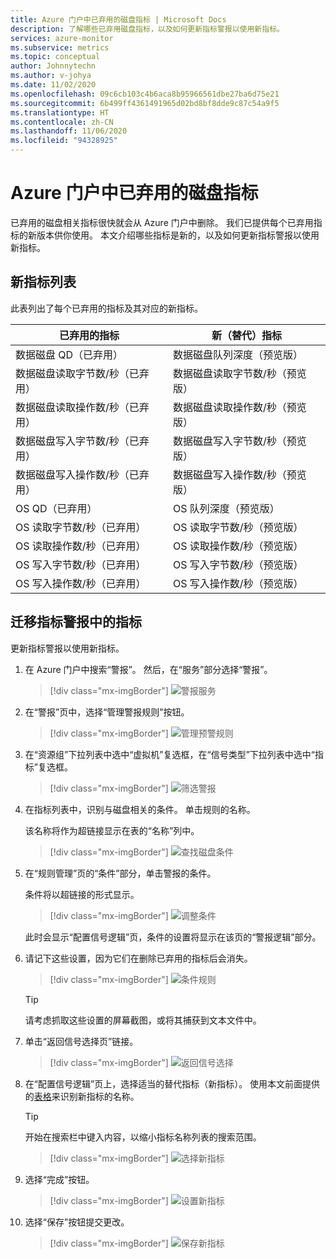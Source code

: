 ```yaml
---
title: Azure 门户中已弃用的磁盘指标 | Microsoft Docs
description: 了解哪些已弃用磁盘指标，以及如何更新指标警报以使用新指标。
services: azure-monitor
ms.subservice: metrics
ms.topic: conceptual
author: Johnnytechn
ms.author: v-johya
ms.date: 11/02/2020
ms.openlocfilehash: 09c6cb103c4b6aca8b95966561dbe27ba6d75e21
ms.sourcegitcommit: 6b499ff4361491965d02bd8bf8dde9c87c54a9f5
ms.translationtype: HT
ms.contentlocale: zh-CN
ms.lasthandoff: 11/06/2020
ms.locfileid: "94328925"
---
```

# <a name="disk-metrics-deprecation-in-the-azure-portal"></a>Azure 门户中已弃用的磁盘指标

已弃用的磁盘相关指标很快就会从 Azure 门户中删除。 我们已提供每个已弃用指标的新版本供你使用。 本文介绍哪些指标是新的，以及如何更新指标警报以使用新指标。

## <a name="list-of-new-metrics"></a>新指标列表

此表列出了每个已弃用的指标及其对应的新指标。 

|已弃用的指标|新（替代）指标|
|----|----|
|数据磁盘 QD（已弃用）|数据磁盘队列深度（预览版）|
|数据磁盘读取字节数/秒（已弃用）|数据磁盘读取字节数/秒（预览版）|
|数据磁盘读取操作数/秒（已弃用）|数据磁盘读取操作数/秒（预览版）|
|数据磁盘写入字节数/秒（已弃用）|数据磁盘写入字节数/秒（预览版）|
|数据磁盘写入操作数/秒（已弃用）|数据磁盘写入操作数/秒（预览版）|
|OS QD（已弃用）|OS 队列深度（预览版）|
|OS 读取字节数/秒（已弃用）|OS 读取字节数/秒（预览版）|
|OS 读取操作数/秒（已弃用）|OS 读取操作数/秒（预览版）|
|OS 写入字节数/秒（已弃用）|OS 写入字节数/秒（预览版）|
|OS 写入操作数/秒（已弃用）|OS 写入操作数/秒（预览版）|

<a id="update-metrics" ></a>

## <a name="migrate-metrics-in-your-metric-alerts"></a>迁移指标警报中的指标

更新指标警报以使用新指标。

1. 在 Azure 门户中搜索“警报”。 然后，在“服务”部分选择“警报”。 

   > [!div class="mx-imgBorder"]
   > ![警报服务](./media/portal-disk-metrics-deprecation/alert-service-azure-portal.png)

2. 在“警报”页中，选择“管理警报规则”按钮。  

   > [!div class="mx-imgBorder"]
   > ![管理预警规则](./media/portal-disk-metrics-deprecation/manage-alert-rules-button.png)

3. 在“资源组”下拉列表中选中“虚拟机”复选框，在“信号类型”下拉列表中选中“指标”复选框。    

   > [!div class="mx-imgBorder"]
   > ![筛选警报](./media/portal-disk-metrics-deprecation/filter-alerts.png)

4. 在指标列表中，识别与磁盘相关的条件。 单击规则的名称。 

   该名称将作为超链接显示在表的“名称”列中。

   > [!div class="mx-imgBorder"]
   > ![查找磁盘条件](./media/portal-disk-metrics-deprecation/find-disk-conditions.png)

5. 在“规则管理”页的“条件”部分，单击警报的条件。  

   条件将以超链接的形式显示。  

   > [!div class="mx-imgBorder"]
   > ![调整条件](./media/portal-disk-metrics-deprecation/adjust-condition.png)

   此时会显示“配置信号逻辑”页，条件的设置将显示在该页的“警报逻辑”部分。 

6. 请记下这些设置，因为它们在删除已弃用的指标后会消失。

   > [!div class="mx-imgBorder"]
   > ![条件规则](./media/portal-disk-metrics-deprecation/condition-rules.png)

   > [!TIP] 
   > 请考虑抓取这些设置的屏幕截图，或将其捕获到文本文件中。 

7. 单击“返回信号选择页”链接。

   > [!div class="mx-imgBorder"]
   > ![返回信号选择](./media/portal-disk-metrics-deprecation/back-to-signal-selection.png)

8. 在“配置信号逻辑”页上，选择适当的替代指标（新指标）。 使用本文前面提供的[表格](#update-metrics)来识别新指标的名称。

   > [!TIP] 
   > 开始在搜索栏中键入内容，以缩小指标名称列表的搜索范围。 

   > [!div class="mx-imgBorder"]
   > ![选择新指标](./media/portal-disk-metrics-deprecation/choose-new-metric.png)

9. 选择“完成”按钮。 

   > [!div class="mx-imgBorder"]
   > ![设置新指标](./media/portal-disk-metrics-deprecation/set-new-metric.png)

10. 选择“保存”按钮提交更改。 

    > [!div class="mx-imgBorder"]
    > ![保存新指标](./media/portal-disk-metrics-deprecation/save-new-metric.png)







